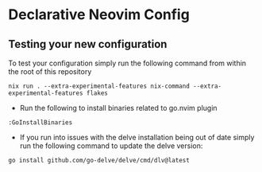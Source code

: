 # Declarative Neovim Config 

## Testing your new configuration

To test your configuration simply run the following command from within the root of this repository

```
nix run . --extra-experimental-features nix-command --extra-experimental-features flakes
```

 - Run the following to install binaries related to go.nvim plugin
```vim
:GoInstallBinaries
```

- If you run into issues with the delve installation being out of date simply run the following command to update the delve version:
```bash
go install github.com/go-delve/delve/cmd/dlv@latest
```

